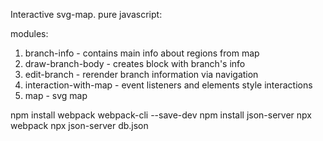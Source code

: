 Interactive svg-map. pure javascript:

modules:
1. branch-info - contains main info about regions from map
2. draw-branch-body - creates block with branch's info
3. edit-branch - rerender branch information via navigation
4. interaction-with-map - event listeners and elements style interactions
5. map - svg map

npm install webpack webpack-cli --save-dev
npm install json-server 
npx webpack
npx json-server db.json
